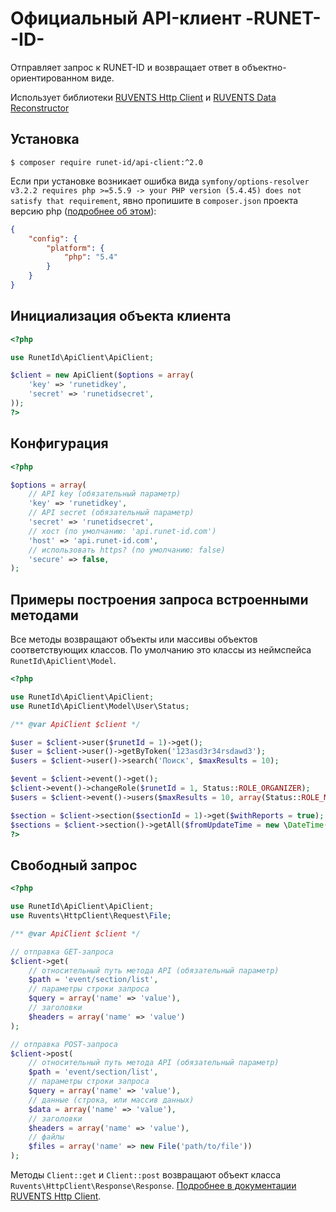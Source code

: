 # Официальный API-клиент -RUNET--ID-

Отправляет запрос к RUNET-ID и возвращает ответ в объектно-ориентированном виде.

Использует библиотеки [RUVENTS Http Client](https://bitbucket.org/ruvents/http-client) и [RUVENTS Data Reconstructor](https://bitbucket.org/ruvents/data-reconstructor)

## Установка

`$ composer require runet-id/api-client:^2.0`

Если при установке возникает ошибка вида `symfony/options-resolver v3.2.2 requires php >=5.5.9 -> your PHP version (5.4.45) does not satisfy that requirement`, явно пропишите в `composer.json` проекта версию php ([подробнее об этом](https://getcomposer.org/doc/06-config.md#platform)):

```json
{
    "config": {
        "platform": {
            "php": "5.4"
        }
    }
}
```

## Инициализация объекта клиента

```php
<?php

use RunetId\ApiClient\ApiClient;

$client = new ApiClient($options = array(
    'key' => 'runetidkey',
    'secret' => 'runetidsecret',
));
?>
```

## Конфигурация

```php
<?php

$options = array(
    // API key (обязательный параметр)
    'key' => 'runetidkey',
    // API secret (обязательный параметр)
    'secret' => 'runetidsecret',
    // хост (по умолчанию: 'api.runet-id.com')
    'host' => 'api.runet-id.com',
    // использовать https? (по умолчанию: false)
    'secure' => false,
);
```

## Примеры построения запроса встроенными методами

Все методы возвращают объекты или массивы объектов соответствующих классов. По умолчанию это классы из неймспейса `RunetId\ApiClient\Model`.

```php
<?php

use RunetId\ApiClient\ApiClient;
use RunetId\ApiClient\Model\User\Status;

/** @var ApiClient $client */

$user = $client->user($runetId = 1)->get();
$user = $client->user()->getByToken('123asd3r34rsdawd3');
$users = $client->user()->search('Поиск', $maxResults = 10);

$event = $client->event()->get();
$client->event()->changeRole($runetId = 1, Status::ROLE_ORGANIZER);
$users = $client->event()->users($maxResults = 10, array(Status::ROLE_MASS_MEDIA, Status::ROLE_PARTNER));

$section = $client->section($sectionId = 1)->get($withReports = true);
$sections = $client->section()->getAll($fromUpdateTime = new \DateTime(), $withDeleted = false, $withReports = true);
?>
```

## Свободный запрос

```php
<?php

use RunetId\ApiClient\ApiClient;
use Ruvents\HttpClient\Request\File;

/** @var ApiClient $client */

// отправка GET-запроса
$client->get(
    // относительный путь метода API (обязательный параметр)
    $path = 'event/section/list',
    // параметры строки запроса
    $query = array('name' => 'value'),
    // заголовки
    $headers = array('name' => 'value')
);

// отправка POST-запроса
$client->post(
    // относительный путь метода API (обязательный параметр)
    $path = 'event/section/list',
    // параметры строки запроса
    $query = array('name' => 'value'),
    // данные (строка, или массив данных)
    $data = array('name' => 'value'),
    // заголовки
    $headers = array('name' => 'value'),
    // файлы
    $files = array('name' => new File('path/to/file'))
);
```

Методы `Client::get` и `Client::post` возвращают объект класса `Ruvents\HttpClient\Response\Response`. [Подробнее в документации RUVENTS Http Client](https://bitbucket.org/ruvents/http-client).